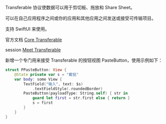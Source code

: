 Transferable 协议使数据可以用于剪切板、拖放和 Share Sheet。

可以在自己应用程序之间或你的应用和其他应用之间发送或接受可传输项目。

支持 SwiftUI 来使用。

官方文档 [Core Transferable](https://developer.apple.com/documentation/CoreTransferable)

session [Meet Transferable](https://developer.apple.com/videos/play/wwdc2022-10062)

新增一个专门用来接受 Transferable 的按钮视图 PasteButton，使用示例如下：
```swift
struct PPasteButton: View {
    @State private var s = "戴铭"
    var body: some View {
        TextField("输入", text: $s)
            .textFieldStyle(.roundedBorder)
        PasteButton(payloadType: String.self) { str in
            guard let first = str.first else { return }
            s = first
        }
    }
}
```

